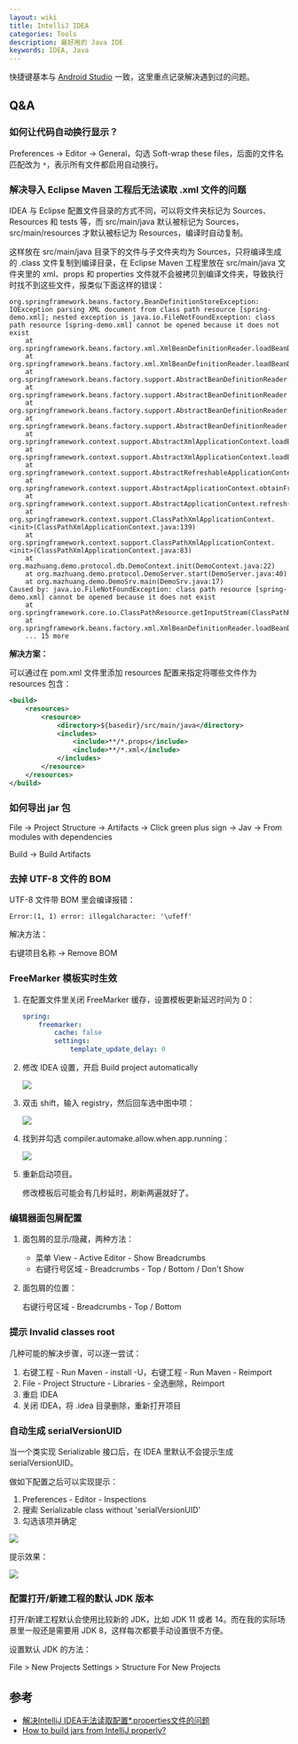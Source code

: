 ```yaml
---
layout: wiki
title: IntelliJ IDEA
categories: Tools
description: 最好用的 Java IDE
keywords: IDEA, Java
---
```


快捷键基本与 [Android Studio](./android-studio/) 一致，这里重点记录解决遇到过的问题。

## Q&A

### 如何让代码自动换行显示？

Preferences -> Editor -> General，勾选 Soft-wrap these files，后面的文件名匹配改为 `*`，表示所有文件都启用自动换行。

### 解决导入 Eclipse Maven 工程后无法读取 .xml 文件的问题

IDEA 与 Eclipse 配置文件目录的方式不同，可以将文件夹标记为 Sources、Resources 和 tests 等，而 src/main/java 默认被标记为 Sources，src/main/resources 才默认被标记为 Resources，编译时自动复制。

这样放在 src/main/java 目录下的文件与子文件夹均为 Sources，只将编译生成的 .class 文件复制到编译目录，在 Eclipse Maven 工程里放在 src/main/java 文件夹里的 xml、props 和 properties 文件就不会被拷贝到编译文件夹，导致执行时找不到这些文件，报类似下面这样的错误：

```
org.springframework.beans.factory.BeanDefinitionStoreException: IOException parsing XML document from class path resource [spring-demo.xml]; nested exception is java.io.FileNotFoundException: class path resource [spring-demo.xml] cannot be opened because it does not exist
	at org.springframework.beans.factory.xml.XmlBeanDefinitionReader.loadBeanDefinitions(XmlBeanDefinitionReader.java:343)
	at org.springframework.beans.factory.xml.XmlBeanDefinitionReader.loadBeanDefinitions(XmlBeanDefinitionReader.java:303)
	at org.springframework.beans.factory.support.AbstractBeanDefinitionReader.loadBeanDefinitions(AbstractBeanDefinitionReader.java:180)
	at org.springframework.beans.factory.support.AbstractBeanDefinitionReader.loadBeanDefinitions(AbstractBeanDefinitionReader.java:216)
	at org.springframework.beans.factory.support.AbstractBeanDefinitionReader.loadBeanDefinitions(AbstractBeanDefinitionReader.java:187)
	at org.springframework.beans.factory.support.AbstractBeanDefinitionReader.loadBeanDefinitions(AbstractBeanDefinitionReader.java:251)
	at org.springframework.context.support.AbstractXmlApplicationContext.loadBeanDefinitions(AbstractXmlApplicationContext.java:127)
	at org.springframework.context.support.AbstractXmlApplicationContext.loadBeanDefinitions(AbstractXmlApplicationContext.java:93)
	at org.springframework.context.support.AbstractRefreshableApplicationContext.refreshBeanFactory(AbstractRefreshableApplicationContext.java:129)
	at org.springframework.context.support.AbstractApplicationContext.obtainFreshBeanFactory(AbstractApplicationContext.java:540)
	at org.springframework.context.support.AbstractApplicationContext.refresh(AbstractApplicationContext.java:454)
	at org.springframework.context.support.ClassPathXmlApplicationContext.<init>(ClassPathXmlApplicationContext.java:139)
	at org.springframework.context.support.ClassPathXmlApplicationContext.<init>(ClassPathXmlApplicationContext.java:83)
	at org.mazhuang.demo.protocol.db.DemoContext.init(DemoContext.java:22)
	at org.mazhuang.demo.protocol.DemoServer.start(DemoServer.java:40)
	at org.mazhuang.demo.DemoSrv.main(DemoSrv.java:17)
Caused by: java.io.FileNotFoundException: class path resource [spring-demo.xml] cannot be opened because it does not exist
	at org.springframework.core.io.ClassPathResource.getInputStream(ClassPathResource.java:158)
	at org.springframework.beans.factory.xml.XmlBeanDefinitionReader.loadBeanDefinitions(XmlBeanDefinitionReader.java:329)
	... 15 more
```

**解决方案：**

可以通过在 pom.xml 文件里添加 resources 配置来指定将哪些文件作为 resources 包含：

```xml
<build>
    <resources>
        <resource>
            <directory>${basedir}/src/main/java</directory>
            <includes>
                <include>**/*.props</include>
                <include>**/*.xml</include>
            </includes>
        </resource>
    </resources>
</build>
```

### 如何导出 jar 包

File -> Project Structure -> Artifacts -> Click green plus sign -> Jav -> From modules with dependencies

Build -> Build Artifacts

### 去掉 UTF-8 文件的 BOM

UTF-8 文件带 BOM 里会编译报错：

```
Error:(1, 1) error: illegalcharacter: '\ufeff'
```

解决方法：

右键项目名称 -> Remove BOM

### FreeMarker 模板实时生效

1. 在配置文件里关闭 FreeMarker 缓存，设置模板更新延迟时间为 0：

    ```yml
    spring:
        freemarker:
            cache: false
            settings:
                template_update_delay: 0
    ```

2. 修改 IDEA 设置，开启 Build project automatically

    ![](/images/wiki/intellij-idea-auto-build.jpeg)

3. 双击 shift，输入 registry，然后回车选中图中项：

    ![](/images/wiki/intellij-idea-registry.png)

4. 找到并勾选 compiler.automake.allow.when.app.running：

    ![](/images/wiki/intellij-idea-auto-make.jpeg)

5. 重新启动项目。

    修改模板后可能会有几秒延时，刷新两遍就好了。

### 编辑器面包屑配置

1. 面包屑的显示/隐藏，两种方法：

    - 菜单 View - Active Editor - Show Breadcrumbs
    - 右键行号区域 - Breadcrumbs - Top / Bottom / Don't Show

2. 面包屑的位置：

    右键行号区域 - Breadcrumbs - Top / Bottom

### 提示 Invalid classes root

几种可能的解决步骤，可以逐一尝试：

1. 右键工程 - Run Maven - install -U，右键工程 - Run Maven - Reimport
2. File - Project Structure - Libraries - 全选删除，Reimport
3. 重启 IDEA
4. 关闭 IDEA，将 .idea 目录删除，重新打开项目

### 自动生成 serialVersionUID

当一个类实现 Serializable 接口后，在 IDEA 里默认不会提示生成 serialVersionUID。

做如下配置之后可以实现提示：

1. Preferences - Editor - Inspections
2. 搜索 Serializable class without 'serialVersionUID'
3. 勾选该项并确定

![](/images/wiki/idea-serializable-settings.png)

提示效果：

![](/images/wiki/idea-serializable-inspection.png)

### 配置打开/新建工程的默认 JDK 版本

打开/新建工程默认会使用比较新的 JDK，比如 JDK 11 或者 14。而在我的实际场景里一般还是需要用 JDK 8，这样每次都要手动设置很不方便。

设置默认 JDK 的方法：

File > New Projects Settings > Structure For New Projects

## 参考

* [解决IntelliJ IDEA无法读取配置*.properties文件的问题](http://www.cnblogs.com/zqr99/p/7642712.html)
* [How to build jars from IntelliJ properly?](https://stackoverflow.com/questions/1082580/how-to-build-jars-from-intellij-properly)

